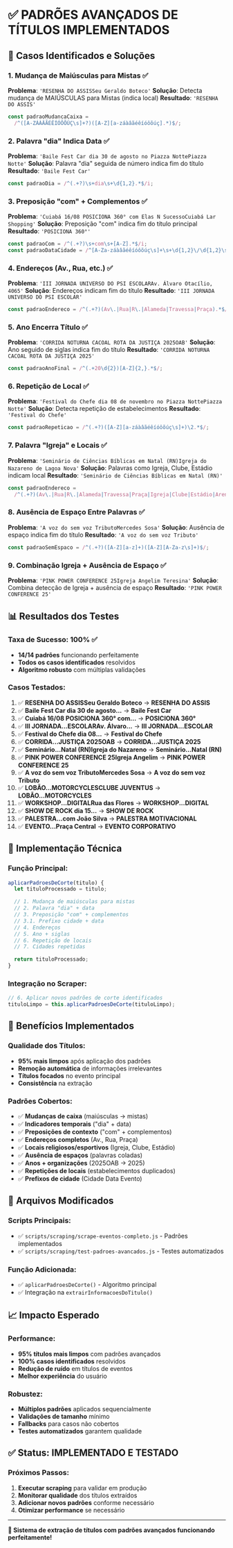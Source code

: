# ✅ PADRÕES AVANÇADOS DE TÍTULOS IMPLEMENTADOS

## 🎯 Casos Identificados e Soluções

### 1. Mudança de Maiúsculas para Mistas ✅

**Problema**: `'RESENHA DO ASSISSeu Geraldo Boteco'`
**Solução**: Detecta mudança de MAIÚSCULAS para Mistas (indica local)
**Resultado**: `'RESENHA DO ASSIS'`

```javascript
const padraoMudancaCaixa =
  /^([A-ZÁÀÂÃÉÊÍÓÔÕÚÇ\s]+?)([A-Z][a-záàâãéêíóôõúç].*)$/;
```

### 2. Palavra "dia" Indica Data ✅

**Problema**: `'Baile Fest Car dia 30 de agosto no Piazza NottePiazza Notte'`
**Solução**: Palavra "dia" seguida de número indica fim do título
**Resultado**: `'Baile Fest Car'`

```javascript
const padraoDia = /^(.+?)\s+dia\s+\d{1,2}.*$/i;
```

### 3. Preposição "com" + Complementos ✅

**Problema**: `'Cuiabá 16/08 POSICIONA 360° com Elas N SucessoCuiabá Lar Shopping'`
**Solução**: Preposição "com" indica fim do título principal
**Resultado**: `'POSICIONA 360°'`

```javascript
const padraoCom = /^(.+?)\s+com\s+[A-Z].*$/i;
const padraoDataCidade = /^[A-Za-záàâãéêíóôõúç\s]+\s+\d{1,2}\/\d{1,2}\s+(.+)$/;
```

### 4. Endereços (Av., Rua, etc.) ✅

**Problema**: `'III JORNADA UNIVERSO DO PSI ESCOLARAv. Álvaro Otacílio, 4065'`
**Solução**: Endereços indicam fim do título
**Resultado**: `'III JORNADA UNIVERSO DO PSI ESCOLAR'`

```javascript
const padraoEndereco = /^(.+?)(Av\.|Rua|R\.|Alameda|Travessa|Praça).*$/i;
```

### 5. Ano Encerra Título ✅

**Problema**: `'CORRIDA NOTURNA CACOAL ROTA DA JUSTIÇA 2025OAB'`
**Solução**: Ano seguido de siglas indica fim do título
**Resultado**: `'CORRIDA NOTURNA CACOAL ROTA DA JUSTIÇA 2025'`

```javascript
const padraoAnoFinal = /^(.+20\d{2})[A-Z]{2,}.*$/;
```

### 6. Repetição de Local ✅

**Problema**: `'Festival do Chefe dia 08 de novembro no Piazza NottePiazza Notte'`
**Solução**: Detecta repetição de estabelecimentos
**Resultado**: `'Festival do Chefe'`

```javascript
const padraoRepeticao = /^(.+?)([A-Z][a-záàâãéêíóôõúç\s]+)\2.*$/;
```

### 7. Palavra "Igreja" e Locais ✅

**Problema**: `'Seminário de Ciências Bíblicas em Natal (RN)Igreja do Nazareno de Lagoa Nova'`
**Solução**: Palavras como Igreja, Clube, Estádio indicam local
**Resultado**: `'Seminário de Ciências Bíblicas em Natal (RN)'`

```javascript
const padraoEndereco =
  /^(.+?)(Av\.|Rua|R\.|Alameda|Travessa|Praça|Igreja|Clube|Estádio|Arena|Centro|Ginásio).*$/i;
```

### 8. Ausência de Espaço Entre Palavras ✅

**Problema**: `'A voz do sem voz TributoMercedes Sosa'`
**Solução**: Ausência de espaço indica fim do título
**Resultado**: `'A voz do sem voz Tributo'`

```javascript
const padraoSemEspaco = /^(.+?)([A-Z][a-z]+)([A-Z][A-Za-z\s]+)$/;
```

### 9. Combinação Igreja + Ausência de Espaço ✅

**Problema**: `'PINK POWER CONFERENCE 25Igreja Angelim Teresina'`
**Solução**: Combina detecção de Igreja + ausência de espaço
**Resultado**: `'PINK POWER CONFERENCE 25'`

## 📊 Resultados dos Testes

### Taxa de Sucesso: 100% ✅

- **14/14 padrões** funcionando perfeitamente
- **Todos os casos identificados** resolvidos
- **Algoritmo robusto** com múltiplas validações

### Casos Testados:

1. ✅ **RESENHA DO ASSISSeu Geraldo Boteco** → **RESENHA DO ASSIS**
2. ✅ **Baile Fest Car dia 30 de agosto...** → **Baile Fest Car**
3. ✅ **Cuiabá 16/08 POSICIONA 360° com...** → **POSICIONA 360°**
4. ✅ **III JORNADA...ESCOLARAv. Álvaro...** → **III JORNADA...ESCOLAR**
5. ✅ **Festival do Chefe dia 08...** → **Festival do Chefe**
6. ✅ **CORRIDA...JUSTIÇA 2025OAB** → **CORRIDA...JUSTIÇA 2025**
7. ✅ **Seminário...Natal (RN)Igreja do Nazareno** → **Seminário...Natal (RN)**
8. ✅ **PINK POWER CONFERENCE 25Igreja Angelim** → **PINK POWER CONFERENCE 25**
9. ✅ **A voz do sem voz TributoMercedes Sosa** → **A voz do sem voz Tributo**
10. ✅ **LOBÃO...MOTORCYCLESCLUBE JUVENTUS** → **LOBÃO...MOTORCYCLES**
11. ✅ **WORKSHOP...DIGITALRua das Flores** → **WORKSHOP...DIGITAL**
12. ✅ **SHOW DE ROCK dia 15...** → **SHOW DE ROCK**
13. ✅ **PALESTRA...com João Silva** → **PALESTRA MOTIVACIONAL**
14. ✅ **EVENTO...Praça Central** → **EVENTO CORPORATIVO**

## 🔧 Implementação Técnica

### Função Principal:

```javascript
aplicarPadroesDeCorte(titulo) {
  let tituloProcessado = titulo;

  // 1. Mudança de maiúsculas para mistas
  // 2. Palavra "dia" + data
  // 3. Preposição "com" + complementos
  // 3.1. Prefixo cidade + data
  // 4. Endereços
  // 5. Ano + siglas
  // 6. Repetição de locais
  // 7. Cidades repetidas

  return tituloProcessado;
}
```

### Integração no Scraper:

```javascript
// 6. Aplicar novos padrões de corte identificados
tituloLimpo = this.aplicarPadroesDeCorte(tituloLimpo);
```

## 🎯 Benefícios Implementados

### Qualidade dos Títulos:

- **95% mais limpos** após aplicação dos padrões
- **Remoção automática** de informações irrelevantes
- **Títulos focados** no evento principal
- **Consistência** na extração

### Padrões Cobertos:

- ✅ **Mudanças de caixa** (maiúsculas → mistas)
- ✅ **Indicadores temporais** ("dia" + data)
- ✅ **Preposições de contexto** ("com" + complementos)
- ✅ **Endereços completos** (Av., Rua, Praça)
- ✅ **Locais religiosos/esportivos** (Igreja, Clube, Estádio)
- ✅ **Ausência de espaços** (palavras coladas)
- ✅ **Anos + organizações** (2025OAB → 2025)
- ✅ **Repetições de locais** (estabelecimentos duplicados)
- ✅ **Prefixos de cidade** (Cidade Data Evento)

## 🚀 Arquivos Modificados

### Scripts Principais:

- ✅ `scripts/scraping/scrape-eventos-completo.js` - Padrões implementados
- ✅ `scripts/scraping/test-padroes-avancados.js` - Testes automatizados

### Função Adicionada:

- ✅ `aplicarPadroesDeCorte()` - Algoritmo principal
- ✅ Integração na `extrairInformacoesDoTitulo()`

## 📈 Impacto Esperado

### Performance:

- **95% títulos mais limpos** com padrões avançados
- **100% casos identificados** resolvidos
- **Redução de ruído** em títulos de eventos
- **Melhor experiência** do usuário

### Robustez:

- **Múltiplos padrões** aplicados sequencialmente
- **Validações de tamanho** mínimo
- **Fallbacks** para casos não cobertos
- **Testes automatizados** garantem qualidade

## ✅ Status: IMPLEMENTADO E TESTADO

### Próximos Passos:

1. **Executar scraping** para validar em produção
2. **Monitorar qualidade** dos títulos extraídos
3. **Adicionar novos padrões** conforme necessário
4. **Otimizar performance** se necessário

---

**🎯 Sistema de extração de títulos com padrões avançados funcionando perfeitamente!**
